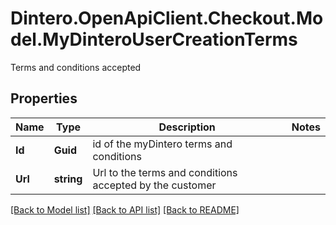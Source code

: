 # Dintero.OpenApiClient.Checkout.Model.MyDinteroUserCreationTerms
Terms and conditions accepted 

## Properties

Name | Type | Description | Notes
------------ | ------------- | ------------- | -------------
**Id** | **Guid** | id of the myDintero terms and conditions  | 
**Url** | **string** | Url to the terms and conditions accepted by the customer  | 

[[Back to Model list]](../README.md#documentation-for-models) [[Back to API list]](../README.md#documentation-for-api-endpoints) [[Back to README]](../README.md)

